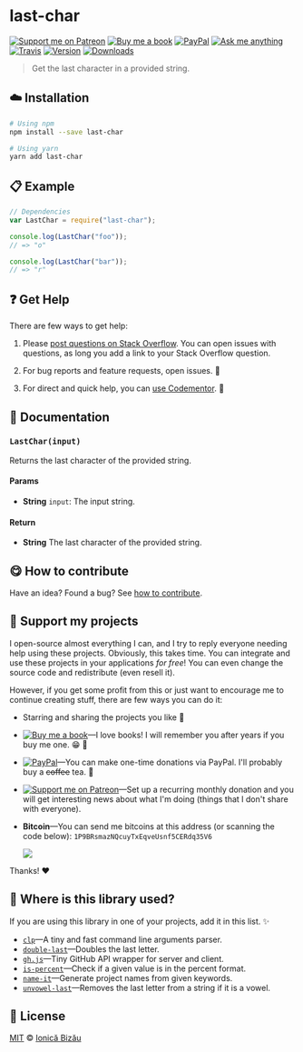 <!-- Please do not edit this file. Edit the `blah` field in the `package.json` instead. If in doubt, open an issue. -->


# last-char

 [![Support me on Patreon][badge_patreon]][patreon] [![Buy me a book][badge_amazon]][amazon] [![PayPal][badge_paypal_donate]][paypal-donations] [![Ask me anything](https://img.shields.io/badge/ask%20me-anything-1abc9c.svg)](https://github.com/IonicaBizau/ama) [![Travis](https://img.shields.io/travis/IonicaBizau/last-char.svg)](https://travis-ci.org/IonicaBizau/last-char/) [![Version](https://img.shields.io/npm/v/last-char.svg)](https://www.npmjs.com/package/last-char) [![Downloads](https://img.shields.io/npm/dt/last-char.svg)](https://www.npmjs.com/package/last-char)

> Get the last character in a provided string.

## :cloud: Installation

```sh
# Using npm
npm install --save last-char

# Using yarn
yarn add last-char
```


## :clipboard: Example



```js
// Dependencies
var LastChar = require("last-char");

console.log(LastChar("foo"));
// => "o"

console.log(LastChar("bar"));
// => "r"
```



## :question: Get Help

There are few ways to get help:

 1. Please [post questions on Stack Overflow](https://stackoverflow.com/questions/ask). You can open issues with questions, as long you add a link to your Stack Overflow question.
 2. For bug reports and feature requests, open issues. :bug:

 3. For direct and quick help, you can [use Codementor](https://www.codementor.io/johnnyb). :rocket:



## :memo: Documentation


### `LastChar(input)`
Returns the last character of the provided string.

#### Params

- **String** `input`: The input string.

#### Return
- **String** The last character of the provided string.



## :yum: How to contribute
Have an idea? Found a bug? See [how to contribute][contributing].


## :sparkling_heart: Support my projects

I open-source almost everything I can, and I try to reply everyone needing help using these projects. Obviously,
this takes time. You can integrate and use these projects in your applications *for free*! You can even change the source code and redistribute (even resell it).

However, if you get some profit from this or just want to encourage me to continue creating stuff, there are few ways you can do it:

 - Starring and sharing the projects you like :rocket:
 - [![Buy me a book][badge_amazon]][amazon]—I love books! I will remember you after years if you buy me one. :grin: :book:
 - [![PayPal][badge_paypal]][paypal-donations]—You can make one-time donations via PayPal. I'll probably buy a ~~coffee~~ tea. :tea:
 - [![Support me on Patreon][badge_patreon]][patreon]—Set up a recurring monthly donation and you will get interesting news about what I'm doing (things that I don't share with everyone).
 - **Bitcoin**—You can send me bitcoins at this address (or scanning the code below): `1P9BRsmazNQcuyTxEqveUsnf5CERdq35V6`

    ![](https://i.imgur.com/z6OQI95.png)

Thanks! :heart:


## :dizzy: Where is this library used?
If you are using this library in one of your projects, add it in this list. :sparkles:


 - [`clp`](https://github.com/IonicaBizau/clp)—A tiny and fast command line arguments parser.
 - [`double-last`](https://github.com/IonicaBizau/double-last#readme)—Doubles the last letter.
 - [`gh.js`](https://github.com/IonicaBizau/gh.js)—Tiny GitHub API wrapper for server and client.
 - [`is-percent`](https://github.com/IonicaBizau/is-percent#readme)—Check if a given value is in the percent format.
 - [`name-it`](https://github.com/IonicaBizau/name-it#readme)—Generate project names from given keywords.
 - [`unvowel-last`](https://github.com/IonicaBizau/unvowel-last#readme)—Removes the last letter from a string if it is a vowel.

## :scroll: License

[MIT][license] © [Ionică Bizău][website]

[badge_patreon]: http://ionicabizau.github.io/badges/patreon.svg
[badge_amazon]: http://ionicabizau.github.io/badges/amazon.svg
[badge_paypal]: http://ionicabizau.github.io/badges/paypal.svg
[badge_paypal_donate]: http://ionicabizau.github.io/badges/paypal_donate.svg
[patreon]: https://www.patreon.com/ionicabizau
[amazon]: http://amzn.eu/hRo9sIZ
[paypal-donations]: https://www.paypal.com/cgi-bin/webscr?cmd=_s-xclick&hosted_button_id=RVXDDLKKLQRJW
[donate-now]: http://i.imgur.com/6cMbHOC.png

[license]: http://showalicense.com/?fullname=Ionic%C4%83%20Biz%C4%83u%20%3Cbizauionica%40gmail.com%3E%20(https%3A%2F%2Fionicabizau.net)&year=2015#license-mit
[website]: https://ionicabizau.net
[contributing]: /CONTRIBUTING.md
[docs]: /DOCUMENTATION.md
